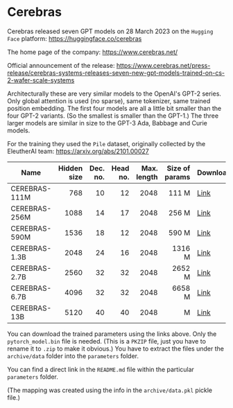 # Cerebras #

Cerebras released seven GPT models on 28 March 2023 on the `Hugging Face` platform: https://huggingface.co/cerebras

The home page of the company: https://www.cerebras.net/

Official announcement of the release: https://www.cerebras.net/press-release/cerebras-systems-releases-seven-new-gpt-models-trained-on-cs-2-wafer-scale-systems

Architecturally these are very similar models to the OpenAI's GPT-2 series. Only global attention is used (no sparse), same tokenizer, same trained position embedding.
The first four models are all a little bit smaller than the four GPT-2 variants. (So the smallest is smaller than the GPT-1.) The three larger models are similar in size to the GPT-3 Ada, Babbage and Curie models.

For the training they used the `Pile` dataset, originally collected by the EleutherAI team: https://arxiv.org/abs/2101.00027


| Name          | Hidden size | Dec. no. | Head no. | Max. length | Size of params | Download |
|---------------|------------:|---------:|---------:|------------:|---------------:|----------|
| CEREBRAS-111M |         768 |       10 |       12 |        2048 |          111 M | [Link](https://huggingface.co/cerebras/Cerebras-GPT-111M) |
| CEREBRAS-256M |        1088 |       14 |       17 |        2048 |          256 M | [Link](https://huggingface.co/cerebras/Cerebras-GPT-256M) |
| CEREBRAS-590M |        1536 |       18 |       12 |        2048 |          590 M | [Link](https://huggingface.co/cerebras/Cerebras-GPT-590M) |
| CEREBRAS-1.3B |        2048 |       24 |       16 |        2048 |         1316 M | [Link](https://huggingface.co/cerebras/Cerebras-GPT-1.3B) |
| CEREBRAS-2.7B |        2560 |       32 |       32 |        2048 |         2652 M | [Link](https://huggingface.co/cerebras/Cerebras-GPT-2.7B) |
| CEREBRAS-6.7B |        4096 |       32 |       32 |        2048 |         6658 M | [Link](https://huggingface.co/cerebras/Cerebras-GPT-6.7B) |
| CEREBRAS-13B  |        5120 |       40 |       40 |        2048 |              M | [Link](https://huggingface.co/cerebras/Cerebras-GPT-13B) |

You can download the trained parameters using the links above. Only the `pytorch_model.bin` file is needed. (This is a `PKZIP` file, just you have to rename it to `.zip` to make it obvious.)
You have to extract the files under the `archive/data` folder into the `parameters` folder.

You can find a direct link in the `README.md` file within the particular `parameters` folder.

(The mapping was created using the info in the `archive/data.pkl` pickle file.)
